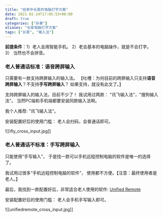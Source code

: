 ```yaml
---
title: "给家中长辈的电脑打字方案"
date: 2021-02-24T17:05:53+08:00
draft: true
categories: ["杂事"]
aliases: "长辈电脑打字方案"
tags: ["长辈", "输入法"]
---
```


**前提条件**：1）老人会用智能手机。 2）老会基本的电脑操作，就是不会打字。 3） 当然也不会拼音。

<!--more-->

### 老人普通话标准：语音跨屏输入

只需要有一款支持跨屏输入的输入法。 【吐槽：为何目前的跨屏输入只支持**语音跨屏输入**？不支持**手写跨屏输入**？  如果支持，就没有此文了。】

支持跨屏输入的输入法，目前不少了！  我试用过两款： "讯飞输入法"，"搜狗输入法"。 当然PC端和手机端都要安装同款输入法啊。  

我个人推荐:   "讯飞输入法"。

安装配置好后的使用门槛：  老人会扫码，会普通话即可。

![[ifly_cross_input.jpg]]

### 老人普通话不标准：手写跨屏输入

只能使用“手写输入”， 于是找一款可以手机远程控制电脑的软件是唯一的选择了。

我试用过很多“手机远程控制电脑的软件”， 使用都不方便。【注意：最终使用者是老人。】

最后，我找到一款配置好后，非常适合老人使用的软件: [Unified Remote](https://www.unifiedremote.com/)

安装配置好后的使用门槛：  老人会手机手写输入即可。


![[unifiedremote_cross_input.jpg]]